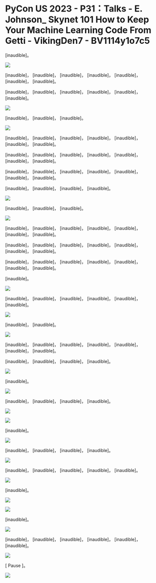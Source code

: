 # PyCon US 2023 - P31：Talks - E. Johnson_ Skynet 101 How to Keep Your Machine Learning Code From Getti - VikingDen7 - BV1114y1o7c5

 [inaudible]。

![](img/11b78852fd521b5c91d5809d6e594e92_1.png)

 [inaudible]， [inaudible]， [inaudible]， [inaudible]， [inaudible]， [inaudible]， [inaudible]。

 [inaudible]， [inaudible]， [inaudible]， [inaudible]， [inaudible]， [inaudible]。



![](img/11b78852fd521b5c91d5809d6e594e92_3.png)

 [inaudible]， [inaudible]， [inaudible]。

![](img/11b78852fd521b5c91d5809d6e594e92_5.png)

 [inaudible]， [inaudible]， [inaudible]， [inaudible]， [inaudible]， [inaudible]， [inaudible]。

 [inaudible]， [inaudible]， [inaudible]， [inaudible]， [inaudible]， [inaudible]， [inaudible]。

 [inaudible]， [inaudible]， [inaudible]， [inaudible]， [inaudible]， [inaudible]， [inaudible]。

 [inaudible]， [inaudible]， [inaudible]， [inaudible]。



![](img/11b78852fd521b5c91d5809d6e594e92_7.png)

 [inaudible]， [inaudible]， [inaudible]。

![](img/11b78852fd521b5c91d5809d6e594e92_9.png)

 [inaudible]， [inaudible]， [inaudible]， [inaudible]， [inaudible]， [inaudible]， [inaudible]。

 [inaudible]， [inaudible]， [inaudible]， [inaudible]， [inaudible]， [inaudible]， [inaudible]。

 [inaudible]， [inaudible]， [inaudible]， [inaudible]， [inaudible]， [inaudible]， [inaudible]。

 [inaudible]。

![](img/11b78852fd521b5c91d5809d6e594e92_11.png)

 [inaudible]， [inaudible]， [inaudible]， [inaudible]， [inaudible]， [inaudible]。



![](img/11b78852fd521b5c91d5809d6e594e92_13.png)

 [inaudible]， [inaudible]。

![](img/11b78852fd521b5c91d5809d6e594e92_15.png)

 [inaudible]， [inaudible]， [inaudible]， [inaudible]， [inaudible]， [inaudible]， [inaudible]。

 [inaudible]， [inaudible]， [inaudible]， [inaudible]。



![](img/11b78852fd521b5c91d5809d6e594e92_17.png)

 [inaudible]。

![](img/11b78852fd521b5c91d5809d6e594e92_19.png)

 [inaudible]， [inaudible]， [inaudible]， [inaudible]。



![](img/11b78852fd521b5c91d5809d6e594e92_21.png)

![](img/11b78852fd521b5c91d5809d6e594e92_22.png)

 [inaudible]。

![](img/11b78852fd521b5c91d5809d6e594e92_24.png)

 [inaudible]， [inaudible]， [inaudible]， [inaudible]。



![](img/11b78852fd521b5c91d5809d6e594e92_26.png)

 [inaudible]， [inaudible]， [inaudible]， [inaudible]， [inaudible]。



![](img/11b78852fd521b5c91d5809d6e594e92_28.png)

 [inaudible]。

![](img/11b78852fd521b5c91d5809d6e594e92_30.png)

![](img/11b78852fd521b5c91d5809d6e594e92_31.png)

 [inaudible]。

![](img/11b78852fd521b5c91d5809d6e594e92_33.png)

 [inaudible]， [inaudible]， [inaudible]， [inaudible]， [inaudible]， [inaudible]。



![](img/11b78852fd521b5c91d5809d6e594e92_35.png)

 [ Pause ]。

![](img/11b78852fd521b5c91d5809d6e594e92_37.png)